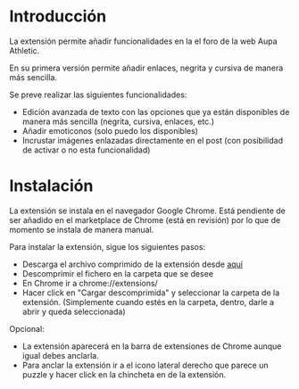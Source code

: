 # Introducción

La extensión permite añadir funcionalidades en la el foro de la web Aupa Athletic.

En su primera versión permite añadir enlaces, negrita y cursiva de manera más sencilla.

Se preve realizar las siguientes funcionalidades:

* Edición avanzada de texto con las opciones que ya están disponibles de manera más sencilla (negrita, cursiva, enlaces, etc.)
* Añadir emoticonos (solo puedo los disponibles)
* Incrustar imágenes enlazadas directamente en el post (con posibilidad de activar o no esta funcionalidad)

# Instalación

La extensión se instala en el navegador Google Chrome. Está pendiente de ser añadido en el marketplace de Chrome (está en revisión) por lo que de momento se instala de manera manual.

Para instalar la extensión, sigue los siguientes pasos:

* Descarga el archivo comprimido de la extensión desde [aquí](https://github.com/Bizkaitarra/aupaathletic_extension/archive/refs/heads/main.zip)
* Descomprimir el fichero en la carpeta que se desee
* En Chrome ir a chrome://extensions/
* Hacer click en "Cargar descomprimida" y seleccionar la carpeta de la extensión. (Simplemente cuando estés en la carpeta, dentro, darle a abrir y queda seleccionada)

Opcional:
* La extensión aparecerá en la barra de extensiones de Chrome aunque igual debes anclarla.
* Para anclar la extensión ir a el icono lateral derecho que parece un puzzle y hacer click en la chincheta en de la extensión.
